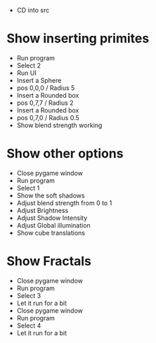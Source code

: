 - CD into src

# Show inserting primites

- Run program
- Select 2
- Run UI
- Insert a Sphere
- pos 0,0,0 / Radius 5
- Insert a Rounded box
- pos 0,7,7 / Radius 2
- Insert a Rounded box
- pos 0,7,0 / Radius 0.5
- Show blend strength working

# Show other options

- Close pygame window
- Run program
- Select 1
- Show the soft shadows
- Adjust blend strength from 0 to 1
- Adjust Brightness
- Adjust Shadow Intensity
- Adjust Global illumination
- Show cube translations

# Show Fractals

- Close pygame window
- Run program
- Select 3
- Let it run for a bit
- Close pygame window
- Run program
- Select 4
- Let it run for a bit
